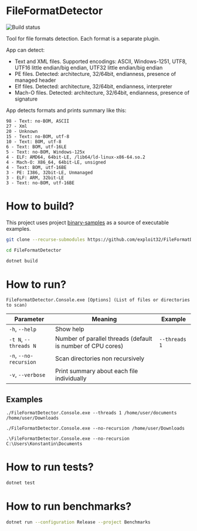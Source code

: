 # FileFormatDetector

![Build status](https://github.com/exploit32/FileFormatDetector/actions/workflows/dotnet.yml/badge.svg)

Tool for file formats detection. Each format is a separate plugin.

App can detect:
* Text and XML files. Supported encodings: ASCII, Windows-1251, UTF8, UTF16 little endian/big endian, UTF32 little endian/big endian
* PE files. Detected: architecture, 32/64bit, endianness, presence of managed header
* Elf files. Detected: architecture, 32/64bit, endianness, interpreter
* Mach-O files. Detected: architecture, 32/64bit, endianness, presence of signature

App detects formats and prints summary like this:
```
98 - Text: no-BOM, ASCII
27 - Xml
20 - Unknown
15 - Text: no-BOM, utf-8
10 - Text: BOM, utf-8
6 - Text: BOM, utf-16LE
5 - Text: no-BOM, Windows-125x
4 - ELF: AMD64, 64bit-LE, /lib64/ld-linux-x86-64.so.2
4 - Mach-O: X86_64, 64bit-LE, unsigned
4 - Text: BOM, utf-16BE
3 - PE: I386, 32bit-LE, Unmanaged
3 - ELF: ARM, 32bit-LE
3 - Text: no-BOM, utf-16BE
```

# How to build?
This project uses project [binary-samples](https://github.com/JonathanSalwan/binary-samples) as a source of executable examples.

```bash
git clone --recurse-submodules https://github.com/exploit32/FileFormatDetector.git

cd FileFormatDetector

dotnet build
```

# How to run?

```FileFormatDetector.Console.exe [Options] (List of files or directories to scan)```

| Parameter | Meaning | Example |
| ----------| ------- | ------- |
| ```-h```, ```--help```  | Show help | |
| ```-t N```, ```--threads N```  | Number of parallel threads (default is number of CPU cores) | ```--threads 1``` |
| ```-n```, ```--no-recursion```  | Scan directories non recursively |  |
| ```-v```, ```--verbose```  | Print summary about each file individually |  |

## Examples

```./FileFormatDetector.Console.exe --threads 1 /home/user/documents /home/user/Downloads```

```./FileFormatDetector.Console.exe --no-recursion /home/user/Downloads```

```.\FileFormatDetector.Console.exe --no-recursion C:\Users\Konstantin\Documents```

# How to run tests?

```bash
dotnet test
```

# How to run benchmarks?

```bash
dotnet run --configuration Release --project Benchmarks
```
